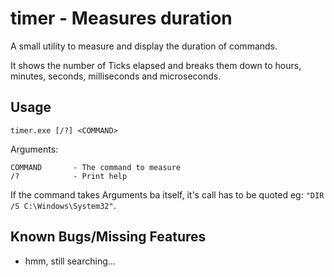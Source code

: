 # timer - Measures duration
A small utility to measure and display the duration of commands.

It shows the number of Ticks elapsed and breaks them down to hours, minutes, seconds, milliseconds and microseconds.

## Usage
`timer.exe [/?] <COMMAND>`

Arguments:

    COMMAND       - The command to measure
    /?            - Print help

If the command takes Arguments ba itself, it's call has to be quoted
eg: `"DIR /S C:\Windows\System32"`.

## Known Bugs/Missing Features
- hmm, still searching...